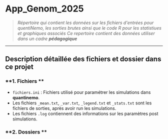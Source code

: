 # App_Genom_2025
> *Répertoire qui contient les données sur les fichiers d'entrées pour quentiNemo, les sorties brutes ainsi que le code R pour les statistiues et graphiques associés*
> *Ce repertoire contient des données utiliser dans un cadre **pédagogique***

---

## Description détaillée des fichiers et dossier dans ce projet


### **1. Fichiers **
- `fichiers.ini` : Fichiers utilisé pour paramétrer les simulations dans **quantinemo**. 
- Les fichiers `_mean.txt`, `_var.txt`, `_legend.txt` et `_stats.txt` sont les fichiers de sorties, après avoir run les simulations.
- Les fichiers `.log` contiennent des informations sur les paramètres post simulations.

### **2. Dossiers **



